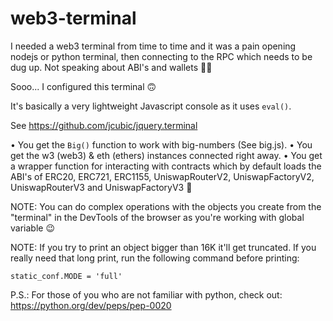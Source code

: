 # web3-terminal

I needed a web3 terminal from time to time and it was a pain opening nodejs or python terminal, then connecting to the RPC which needs to be dug up. Not speaking about ABI's and wallets 🤦‍♂️

Sooo... I configured this terminal 🙃

It's basically a very lightweight Javascript console as it uses `eval()`.

See https://github.com/jcubic/jquery.terminal

• You get the `Big()` function to work with big-numbers (See big.js).
• You get the w3 (web3) & eth (ethers) instances connected right away.
• You get a wrapper function for interacting with contracts which by default loads the ABI's of ERC20, ERC721, ERC1155, UniswapRouterV2, UniswapFactoryV2, UniswapRouterV3 and UniswapFactoryV3 💪


NOTE: You can do complex operations with the objects you create from the "terminal" in the DevTools of the browser as you're working with global variable 😉


NOTE: If you try to print an object bigger than 16K it'll get truncated. If you really need that long print, run the following command before printing:
```
static_conf.MODE = 'full'
```

P.S.: For those of you who are not familiar with python, check out:
https://python.org/dev/peps/pep-0020
